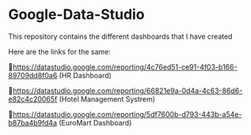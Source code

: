 # Google-Data-Studio
This repository contains the different dashboards that I have created

Here are the links for the same:

🚩https://datastudio.google.com/reporting/4c76ed51-ce91-4f03-b166-89709dd8f0a6 (HR Dashboard)

🚩https://datastudio.google.com/reporting/66821e9a-0d4a-4c63-86d6-e82c4c20065f (Hotel Management Systrem)

🚩https://datastudio.google.com/reporting/5df7600b-d793-443b-a54e-b87ba4b9fd4a (EuroMart Dashboard)


